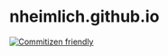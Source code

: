 # nheimlich.github.io

[![Commitizen friendly](https://img.shields.io/badge/commitizen-friendly-brightgreen.svg)](http://commitizen.github.io/cz-cli/)

